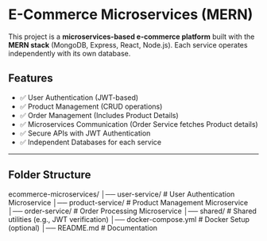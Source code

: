 # E-Commerce Microservices (MERN)

This project is a **microservices-based e-commerce platform** built with the **MERN stack** (MongoDB, Express, React, Node.js). Each service operates independently with its own database.

## Features
- ✅ User Authentication (JWT-based)
- ✅ Product Management (CRUD operations)
- ✅ Order Management (Includes Product Details)
- ✅ Microservices Communication (Order Service fetches Product details)
- ✅ Secure APIs with JWT Authentication
- ✅ Independent Databases for each service

---

## Folder Structure
ecommerce-microservices/ │── user-service/ # User Authentication Microservice │── product-service/ # Product Management Microservice │── order-service/ # Order Processing Microservice │── shared/ # Shared utilities (e.g., JWT verification) │── docker-compose.yml # Docker Setup (optional) │── README.md # Documentation
